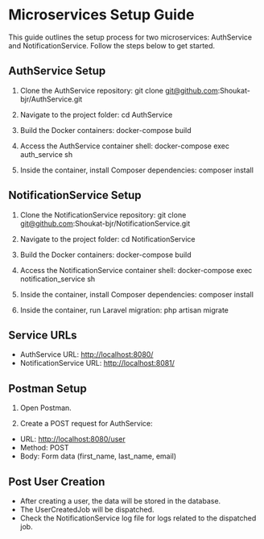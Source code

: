 # Microservices Setup Guide

This guide outlines the setup process for two microservices: AuthService and NotificationService. Follow the steps below to get started.

## AuthService Setup

1. Clone the AuthService repository:
git clone git@github.com:Shoukat-bjr/AuthService.git


2. Navigate to the project folder:
cd AuthService


3. Build the Docker containers:
docker-compose build


4. Access the AuthService container shell:
docker-compose exec auth_service sh


5. Inside the container, install Composer dependencies:
composer install


## NotificationService Setup

1. Clone the NotificationService repository:
git clone git@github.com:Shoukat-bjr/NotificationService.git


2. Navigate to the project folder:
cd NotificationService


3. Build the Docker containers:
docker-compose build


4. Access the NotificationService container shell:
docker-compose exec notification_service sh


5. Inside the container, install Composer dependencies:
composer install

6. Inside the container, run Laravel migration:
php artisan migrate

## Service URLs

- AuthService URL: [http://localhost:8080/](http://localhost:8080/)
- NotificationService URL: [http://localhost:8081/](http://localhost:8081/)

## Postman Setup

1. Open Postman.

2. Create a POST request for AuthService:
- URL: [http://localhost:8080/user](http://localhost:8080/user)
- Method: POST
- Body: Form data (first_name, last_name, email)

## Post User Creation

- After creating a user, the data will be stored in the database.
- The UserCreatedJob will be dispatched.
- Check the NotificationService log file for logs related to the dispatched job.

